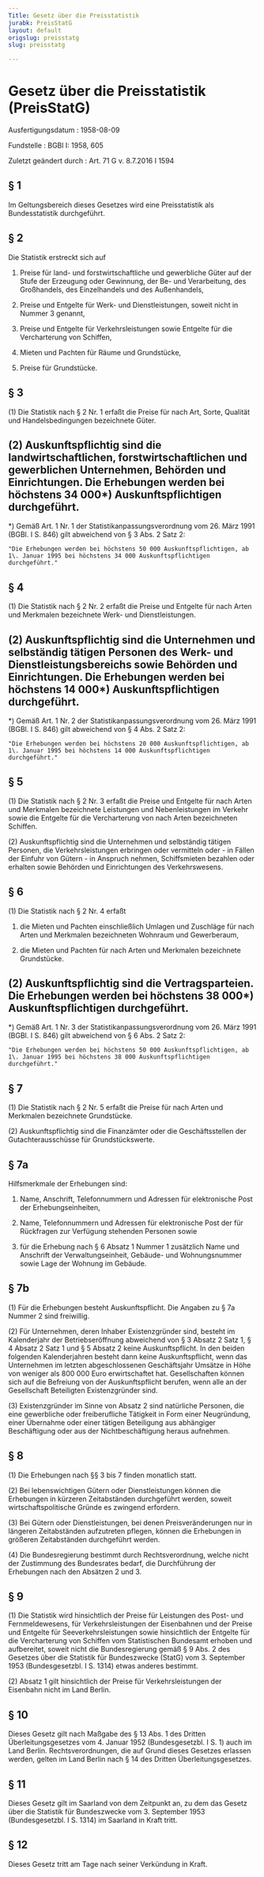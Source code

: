 ```yaml
---
Title: Gesetz über die Preisstatistik
jurabk: PreisStatG
layout: default
origslug: preisstatg
slug: preisstatg

---
```


# Gesetz über die Preisstatistik (PreisStatG)

Ausfertigungsdatum
:   1958-08-09

Fundstelle
:   BGBl I: 1958, 605

Zuletzt geändert durch
:   Art. 71 G v. 8.7.2016 I 1594


## § 1

Im Geltungsbereich dieses Gesetzes wird eine Preisstatistik als
Bundesstatistik durchgeführt.


## § 2

Die Statistik erstreckt sich auf

1.  Preise für land- und forstwirtschaftliche und gewerbliche Güter auf
    der Stufe der Erzeugung oder Gewinnung, der Be- und Verarbeitung, des
    Großhandels, des Einzelhandels und des Außenhandels,


2.  Preise und Entgelte für Werk- und Dienstleistungen, soweit nicht in
    Nummer 3 genannt,


3.  Preise und Entgelte für Verkehrsleistungen sowie Entgelte für die
    Vercharterung von Schiffen,


4.  Mieten und Pachten für Räume und Grundstücke,


5.  Preise für Grundstücke.





## § 3

(1) Die Statistik nach § 2 Nr. 1 erfaßt die Preise für nach Art,
Sorte, Qualität und Handelsbedingungen bezeichnete Güter.

(2) Auskunftspflichtig sind die landwirtschaftlichen,
forstwirtschaftlichen und gewerblichen Unternehmen, Behörden und
Einrichtungen. Die Erhebungen werden bei höchstens 34 000\*)
Auskunftspflichtigen durchgeführt.
-----

\*) Gemäß Art. 1 Nr. 1 der Statistikanpassungsverordnung vom 26. März 1991
    (BGBl. I S. 846) gilt abweichend von § 3 Abs. 2 Satz 2:

    "Die Erhebungen werden bei höchstens 50 000 Auskunftspflichtigen, ab
    1\. Januar 1995 bei höchstens 34 000 Auskunftspflichtigen
    durchgeführt."





## § 4

(1) Die Statistik nach § 2 Nr. 2 erfaßt die Preise und Entgelte für
nach Arten und Merkmalen bezeichnete Werk- und Dienstleistungen.

(2) Auskunftspflichtig sind die Unternehmen und selbständig tätigen
Personen des Werk- und Dienstleistungsbereichs sowie Behörden und
Einrichtungen. Die Erhebungen werden bei höchstens 14 000\*)
Auskunftspflichtigen durchgeführt.
-----

\*) Gemäß Art. 1 Nr. 2 der Statistikanpassungsverordnung vom 26. März 1991
    (BGBl. I S. 846) gilt abweichend von § 4 Abs. 2 Satz 2:

    "Die Erhebungen werden bei höchstens 20 000 Auskunftspflichtigen, ab
    1\. Januar 1995 bei höchstens 14 000 Auskunftspflichtigen
    durchgeführt."





## § 5

(1) Die Statistik nach § 2 Nr. 3 erfaßt die Preise und Entgelte für
nach Arten und Merkmalen bezeichnete Leistungen und Nebenleistungen im
Verkehr sowie die Entgelte für die Vercharterung von nach Arten
bezeichneten Schiffen.

(2) Auskunftspflichtig sind die Unternehmen und selbständig tätigen
Personen, die Verkehrsleistungen erbringen oder vermitteln oder - in
Fällen der Einfuhr von Gütern - in Anspruch nehmen, Schiffsmieten
bezahlen oder erhalten sowie Behörden und Einrichtungen des
Verkehrswesens.


## § 6

(1) Die Statistik nach § 2 Nr. 4 erfaßt

1.  die Mieten und Pachten einschließlich Umlagen und Zuschläge für nach
    Arten und Merkmalen bezeichneten Wohnraum und Gewerberaum,


2.  die Mieten und Pachten für nach Arten und Merkmalen bezeichnete
    Grundstücke.




(2) Auskunftspflichtig sind die Vertragsparteien. Die Erhebungen
werden bei höchstens 38 000\*) Auskunftspflichtigen durchgeführt.
-----

\*) Gemäß Art. 1 Nr. 3 der Statistikanpassungsverordnung vom 26. März 1991
    (BGBl. I S. 846) gilt abweichend von § 6 Abs. 2 Satz 2:

    "Die Erhebungen werden bei höchstens 50 000 Auskunftspflichtigen, ab
    1\. Januar 1995 bei höchstens 38 000 Auskunftspflichtigen
    durchgeführt."





## § 7

(1) Die Statistik nach § 2 Nr. 5 erfaßt die Preise für nach Arten und
Merkmalen bezeichnete Grundstücke.

(2) Auskunftspflichtig sind die Finanzämter oder die Geschäftsstellen
der Gutachterausschüsse für Grundstückswerte.


## § 7a

Hilfsmerkmale der Erhebungen sind:

1.  Name, Anschrift, Telefonnummern und Adressen für elektronische Post
    der Erhebungseinheiten,


2.  Name, Telefonnummern und Adressen für elektronische Post der für
    Rückfragen zur Verfügung stehenden Personen sowie


3.  für die Erhebung nach § 6 Absatz 1 Nummer 1 zusätzlich Name und
    Anschrift der Verwaltungseinheit, Gebäude- und Wohnungsnummer sowie
    Lage der Wohnung im Gebäude.





## § 7b

(1) Für die Erhebungen besteht Auskunftspflicht. Die Angaben zu § 7a
Nummer 2 sind freiwillig.

(2) Für Unternehmen, deren Inhaber Existenzgründer sind, besteht im
Kalenderjahr der Betriebseröffnung abweichend von § 3 Absatz 2 Satz 1,
§ 4 Absatz 2 Satz 1 und § 5 Absatz 2 keine Auskunftspflicht. In den
beiden folgenden Kalenderjahren besteht dann keine Auskunftspflicht,
wenn das Unternehmen im letzten abgeschlossenen Geschäftsjahr Umsätze
in Höhe von weniger als 800 000 Euro erwirtschaftet hat.
Gesellschaften können sich auf die Befreiung von der Auskunftspflicht
berufen, wenn alle an der Gesellschaft Beteiligten Existenzgründer
sind.

(3) Existenzgründer im Sinne von Absatz 2 sind natürliche Personen,
die eine gewerbliche oder freiberufliche Tätigkeit in Form einer
Neugründung, einer Übernahme oder einer tätigen Beteiligung aus
abhängiger Beschäftigung oder aus der Nichtbeschäftigung heraus
aufnehmen.


## § 8

(1) Die Erhebungen nach §§ 3 bis 7 finden monatlich statt.

(2) Bei lebenswichtigen Gütern oder Dienstleistungen können die
Erhebungen in kürzeren Zeitabständen durchgeführt werden, soweit
wirtschaftspolitische Gründe es zwingend erfordern.

(3) Bei Gütern oder Dienstleistungen, bei denen Preisveränderungen nur
in längeren Zeitabständen aufzutreten pflegen, können die Erhebungen
in größeren Zeitabständen durchgeführt werden.

(4) Die Bundesregierung bestimmt durch Rechtsverordnung, welche nicht
der Zustimmung des Bundesrates bedarf, die Durchführung der Erhebungen
nach den Absätzen 2 und 3.


## § 9

(1) Die Statistik wird hinsichtlich der Preise für Leistungen des
Post- und Fernmeldewesens, für Verkehrsleistungen der Eisenbahnen und
der Preise und Entgelte für Seeverkehrsleistungen sowie hinsichtlich
der Entgelte für die Vercharterung von Schiffen vom Statistischen
Bundesamt erhoben und aufbereitet, soweit nicht die Bundesregierung
gemäß
§ 9 Abs. 2 des Gesetzes über die Statistik für Bundeszwecke (StatG)
vom 3. September 1953 (Bundesgesetzbl. I S. 1314)              etwas
anderes bestimmt.

(2) Absatz 1 gilt hinsichtlich der Preise für Verkehrsleistungen der
Eisenbahn nicht im Land Berlin.


## § 10

Dieses Gesetz gilt nach Maßgabe des § 13 Abs. 1 des Dritten
Überleitungsgesetzes vom 4. Januar 1952 (Bundesgesetzbl. I S. 1) auch
im Land Berlin. Rechtsverordnungen, die auf Grund dieses Gesetzes
erlassen werden, gelten im Land Berlin nach § 14 des Dritten
Überleitungsgesetzes.


## § 11

Dieses Gesetz gilt im Saarland von dem Zeitpunkt an, zu dem das Gesetz
über die Statistik für Bundeszwecke vom 3. September 1953
(Bundesgesetzbl. I S. 1314) im Saarland in Kraft tritt.


## § 12

Dieses Gesetz tritt am Tage nach seiner Verkündung in Kraft.

